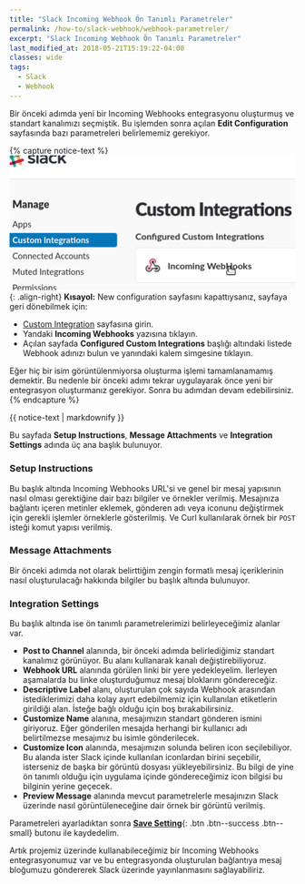 ```yaml
---
title: "Slack Incoming Webhook Ön Tanımlı Parametreler"
permalink: /how-to/slack-webhook/webhook-parametreler/
excerpt: "Slack Incoming Webhook Ön Tanımlı Parametreler"
last_modified_at: 2018-05-21T15:19:22-04:00
classes: wide
tags:
  - Slack
  - Webhook
---
```


Bir önceki adımda yeni bir Incoming Webhooks entegrasyonu oluşturmuş ve standart kanalımızı seçmiştik. Bu işlemden sonra açılan **Edit Configuration** sayfasında bazı parametreleri belirlememiz gerekiyor.

{% capture notice-text %}
![image-right](/assets/images/how-to/slack-webhook/4-custom-integration.png){: .align-right}
**Kısayol:** New configuration sayfasını kapattıysanız, sayfaya geri dönebilmek için:

* [Custom Integration](https://my.slack.com/apps/manage/custom-integrations) sayfasına girin.  
* Yandaki **Incoming Webhooks** yazısına tıklayın.  
* Açılan sayfada **Configured Custom Integrations** başlığı altındaki listede Webhook adınızı bulun ve yanındaki kalem simgesine tıklayın.  

Eğer hiç bir isim görüntülenmiyorsa oluşturma işlemi tamamlanamamış demektir. Bu nedenle bir önceki adımı tekrar uygulayarak önce yeni bir entegrasyon oluşturmanız gerekiyor. Sonra bu adımdan devam edebilirsiniz.
{% endcapture %}

<div class="notice">
  {{ notice-text | markdownify }}
</div>

Bu sayfada **Setup Instructions**, **Message Attachments** ve **Integration Settings** adında üç ana başlık bulunuyor.

### Setup Instructions

 Bu başlık altında Incoming Webhooks URL'si ve genel bir mesaj yapısının nasıl olması gerektiğine dair bazı bilgiler ve örnekler verilmiş. Mesajınıza bağlantı içeren metinler eklemek, gönderen adı veya iconunu değiştirmek için gerekli işlemler örneklerle gösterilmiş. Ve Curl kullanılarak örnek bir `POST` isteği komut yapısı verilmiş. 
 
### Message Attachments 

Bir önceki adımda not olarak belirttiğim zengin formatlı mesaj içeriklerinin nasıl oluşturulacağı hakkında bilgiler bu başlık altında bulunuyor. 
 
### Integration Settings 
 
Bu başlık altında ise ön tanımlı parametrelerimizi belirleyeceğimiz alanlar var.

* **Post to Channel** alanında, bir önceki adımda belirlediğimiz standart kanalımız görünüyor. Bu alanı kullanarak kanalı değiştirebiliyoruz.
* **Webhook URL** alanında görülen linki bir yere yedekleyelim. İlerleyen aşamalarda bu linke oluşturduğumuz mesaj bloklarını göndereceğiz.
* **Descriptive Label** alanı, oluşturulan çok sayıda Webhook arasından istediklerimizi daha kolay ayırt edebilmemiz için kullanılan etiketlerin girildiği alan. İsteğe bağlı olduğu için boş bırakabilirsiniz.
* **Customize Name** alanına, mesajımızın standart gönderen ismini giriyoruz. Eğer gönderilen mesajda herhangi bir kullanıcı adı belirtilmezse mesajımız bu isimle gönderilecek.
* **Customize Icon** alanında, mesajımızın solunda beliren icon seçilebiliyor. Bu alanda ister Slack içinde kullanılan iconlardan birini seçebilir, isterseniz de başka bir görüntü dosyası yükleyebilirsiniz. Bu bilgi de yine ön tanımlı olduğu için uygulama içinde göndereceğimiz icon bilgisi bu bilginin yerine geçecek. 
* **Preview Message** alanında mevcut parametrelerle mesajınızın Slack üzerinde nasıl görüntüleneceğine dair örnek bir görüntü verilmiş.

Parametreleri ayarladıktan sonra [**Save Setting**](#null){: .btn .btn--success .btn--small} butonu ile kaydedelim.

Artık projemiz üzerinde kullanabileceğimiz bir Incoming Webhooks entegrasyonumuz var ve bu entegrasyonda oluşturulan bağlantıya mesaj bloğumuzu göndererek Slack üzerinde yayınlanmasını sağlayabiliriz.



